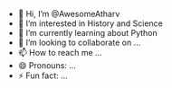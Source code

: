 - 👋 Hi, I’m @AwesomeAtharv
- 👀 I’m interested in History and Science
- 🌱 I’m currently learning about Python
- 💞️ I’m looking to collaborate on ...
- 📫 How to reach me ...
- 😄 Pronouns: ...
- ⚡ Fun fact: ...

<!---
AwesomeAtharv/AwesomeAtharv is a ✨ special ✨ repository because its `README.md` (this file) appears on your GitHub profile.
You can click the Preview link to take a look at your changes.
--->
